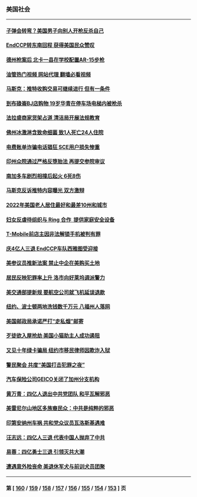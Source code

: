 ### 美国社会
---
#### [子弹会转弯？美国男子向别人开枪反杀自己](../../pages/ncid1078160/n13797310.md?08071645) 
#### [EndCCP转东南回程 获得美国民众赞叹](../../pages/ncid1078160/n13797092.md?08071645) 
#### [德州枪案后 北卡一县在学校配置AR-15步枪](../../pages/ncid1078160/n13797186.md?08071645) 
#### [油管热门视频 网站代理 翻墙必看视频](http://209.222.30.114:81/youtube.html?08071645)
#### [马斯克：推特收购交易可继续进行 但有一条件](../../pages/ncid1078160/n13797120.md?08071645) 
#### [到布碌崙BJ店购物 19岁华青在停车场电梯内被枪杀](../../pages/ncid1078160/n13796842.md?08071645) 
#### [法拉盛商家货架占道 清洁局开展法规教育](../../pages/ncid1078160/n13796850.md?08071645) 
#### [佛州冰激淋含致命细菌 致1人死亡24人住院](../../pages/ncid1078160/n13796804.md?08071645) 
#### [电费账单诈骗电话猖狂 SCE用户损失惨重](../../pages/ncid1078160/n13796774.md?08071645) 
#### [印州众院通过严格反堕胎法 再提交参院审议](../../pages/ncid1078160/n13796610.md?08071645) 
#### [南加多车剧烈相撞后起火 6死8伤](../../pages/ncid1078160/n13796700.md?08071645) 
#### [马斯克反诉推特内容曝光 双方激辩](../../pages/ncid1078160/n13796498.md?08071645) 
#### [2022年美国老人居住最好和最差10州和城市](../../pages/ncid1078160/n13796622.md?08071645) 
#### [妇女反虐待组织与 Ring 合作  提供家庭安全设备](../../pages/ncid1078160/n13796536.md?08071645) 
#### [T-Mobile前店主因非法解锁手机被判有罪](../../pages/ncid1078160/n13795949.md?08071645) 
#### [庆4亿人三退 EndCCP车队西雅图受迎接](../../pages/ncid1078160/n13795858.md?08071645) 
#### [美参议员推新法案 禁止中企在美购买土地](../../pages/ncid1078160/n13795626.md?08071645) 
#### [居民反映犯罪率上升 洛市向好莱坞调派警力](../../pages/ncid1078160/n13795793.md?08071645) 
#### [美交通部提新规 要航空公司就飞机延误退款](../../pages/ncid1078160/n13795129.md?08071645) 
#### [纽约、波士顿两地洗钱数千万元 八福州人落网](../../pages/ncid1078160/n13795171.md?08071645) 
#### [美国邮政局承诺严打“走私烟”邮寄](../../pages/ncid1078160/n13795179.md?08071645) 
#### [歹徒欲入屋抢劫 美国小猫助主人成功遏阻](../../pages/ncid1078160/n13795148.md?08071645) 
#### [又见十年绿卡骗局 纽约市移民律师因欺诈入狱](../../pages/ncid1078160/n13795134.md?08071645) 
#### [警民聚会 共度“美国打击犯罪之夜”](../../pages/ncid1078160/n13795067.md?08071645) 
#### [汽车保险公司GEICO关闭了加州分支机构](../../pages/ncid1078160/n13795050.md?08071645) 
#### [黄万青：四亿人退出中共党团队 和平瓦解邪恶](../../pages/ncid1078160/n13795021.md?08071645) 
#### [美雷尼尔山地区多族裔民众：中共是纯粹的邪恶](../../pages/ncid1078160/n13794918.md?08071645) 
#### [印第安纳州车祸 共和党众议员瓦洛斯基遇难](../../pages/ncid1078160/n13794907.md?08071645) 
#### [汪志远：四亿人三退 代表中国人抛弃了中共](../../pages/ncid1078160/n13794912.md?08071645) 
#### [易蓉：四亿勇士三退 引领灭共大潮](../../pages/ncid1078160/n13794758.md?08071645) 
#### [遭遇意外险丧命 美退休军犬与前训犬员团聚](../../pages/ncid1078160/n13794615.md?08071645) 

---
#### 第 [ [160](./160.md?08071645) / [159](./159.md?08071645) / [158](./158.md?08071645) / [157](./157.md?08071645) / [156](./156.md?08071645) / [155](./155.md?08071645) / [154](./154.md?08071645) / [153](./153.md?08071645) ] 页
